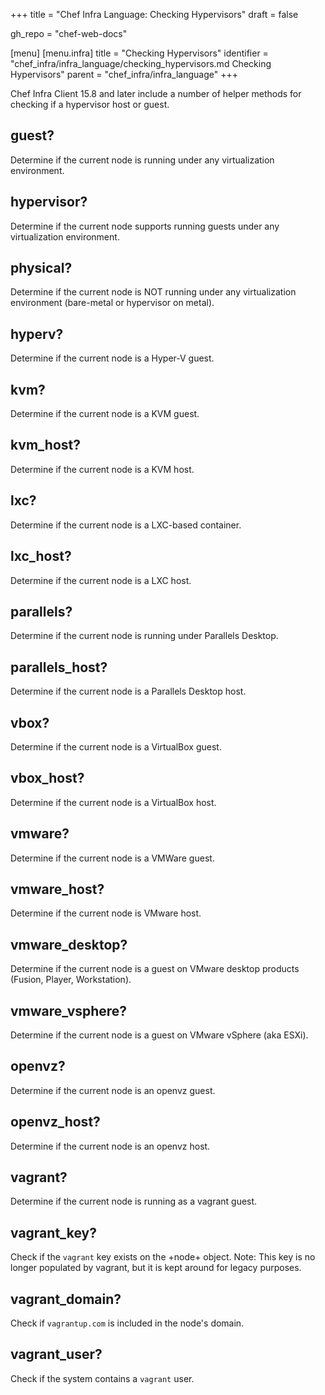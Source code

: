 +++
title = "Chef Infra Language: Checking Hypervisors"
draft = false

gh_repo = "chef-web-docs"

[menu]
  [menu.infra]
    title = "Checking Hypervisors"
    identifier = "chef_infra/infra_language/checking_hypervisors.md Checking Hypervisors"
    parent = "chef_infra/infra_language"
+++

Chef Infra Client 15.8 and later include a number of helper methods for checking if a hypervisor host or guest.

## guest?

Determine if the current node is running under any virtualization environment.

## hypervisor?

Determine if the current node supports running guests under any virtualization environment.

## physical?

Determine if the current node is NOT running under any virtualization environment (bare-metal or hypervisor on metal).

## hyperv?

Determine if the current node is a Hyper-V guest.

## kvm?

Determine if the current node is a KVM guest.

## kvm_host?

Determine if the current node is a KVM host.

## lxc?

Determine if the current node is a LXC-based container.

## lxc_host?

Determine if the current node is a LXC host.

## parallels?

Determine if the current node is running under Parallels Desktop.

## parallels_host?

Determine if the current node is a Parallels Desktop host.

## vbox?

Determine if the current node is a VirtualBox guest.

## vbox_host?

Determine if the current node is a VirtualBox host.

## vmware?

Determine if the current node is a VMWare guest.

## vmware_host?

Determine if the current node is VMware host.

## vmware_desktop?

Determine if the current node is a guest on VMware desktop products (Fusion, Player, Workstation).

## vmware_vsphere?

Determine if the current node is a guest on VMware vSphere (aka ESXi).

## openvz?

Determine if the current node is an openvz guest.

## openvz_host?

Determine if the current node is an openvz host.

## vagrant?

Determine if the current node is running as a vagrant guest.

## vagrant_key?

Check if the `vagrant` key exists on the +node+ object. Note: This key is no longer populated by vagrant, but it is kept around for legacy purposes.

## vagrant_domain?

Check if `vagrantup.com` is included in the node's domain.

## vagrant_user?

Check if the system contains a `vagrant` user.
